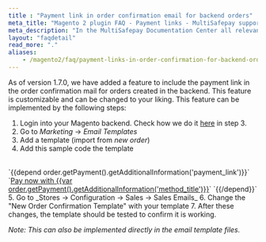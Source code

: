 ```yaml
---
title : "Payment link in order confirmation email for backend orders"
meta_title: "Magento 2 plugin FAQ - Payment links - MultiSafepay support"
meta_description: "In the MultiSafepay Documentation Center all relevant information regarding our Plugins and API. As well as Support pages for Payment Method, Tools and General Questions. You can also find the contact details of our Support Team and Integration Team."
layout: "faqdetail"
read_more: "."
aliases:
    - /magento2/faq/payment-links-in-order-confirmation-for-backend-orders
---
```


As of version 1.7.0, we have added a feature to include the payment link in the order confirmation mail for orders created in the backend. This feature is customizable and can be changed to your liking. This feature can be implemented by the following steps:

1. Login into your Magento backend. Check how we do it [here](/integrations/magento2/manual/) in step 3. 
2. Go to _Marketing_ -> _Email Templates_
3. Add a template (import from _new order_)
4. Add this sample code the template
</br>
`{{depend order.getPayment().getAdditionalInformation('payment_link')}}`
`<a href="{{var order.getPayment().getAdditionalInformation('payment_link')}}">Pay now with {{var order.getPayment().getAdditionalInformation('method_title')}}</a>`
`{{/depend}}`
</br>
5. Go to _Stores -> Configuration → Sales → Sales Emails_
6. Change the "New Order Confirmation Template" with your template
7. After these changes, the template should be tested to confirm it is working.

_Note: This can also be implemented directly in the email template files._

